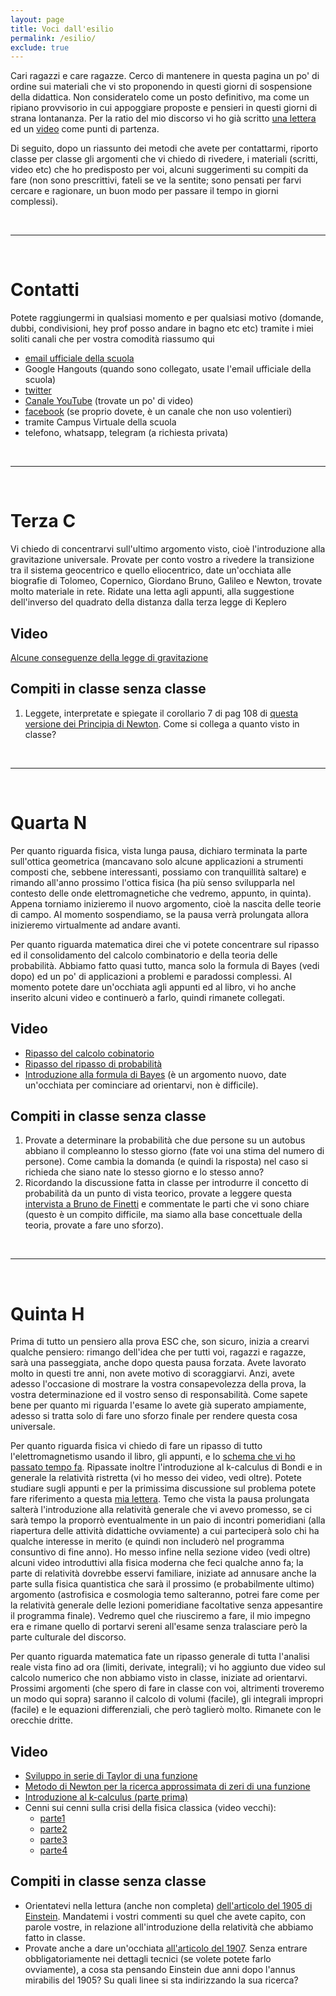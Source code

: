 ```yaml
---
layout: page
title: Voci dall'esilio
permalink: /esilio/
exclude: true
---
```


Cari ragazzi e care ragazze. Cerco di mantenere in questa pagina un po' di
ordine sui materiali che vi sto proponendo in questi giorni di sospensione della
didattica. Non consideratelo come un posto definitivo, ma come un ripiano
provvisorio in cui appoggiare proposte e pensieri in questi giorni di strana
lontananza. Per la ratio del mio discorso vi ho già scritto [una lettera](http://orporick.github.io/lettere/2020/03/04/lettera-dall-esilio-ai-miei-studenti-ed-alle-mie-studentesse/) ed un
[video](https://www.youtube.com/watch?v=-oXT8P8NR34) come punti di partenza.

Di seguito, dopo un riassunto dei metodi che avete per contattarmi, riporto
classe per classe gli argomenti che vi chiedo di rivedere, i materiali (scritti,
video etc) che ho predisposto per voi, alcuni suggerimenti su compiti da fare
(non sono prescrittivi, fateli se ve la sentite; sono pensati per farvi cercare
e ragionare, un buon modo per passare il tempo in giorni complessi).

<br>
<hr class="style-eight">
<br>

# Contatti

Potete raggiungermi in qualsiasi momento e per qualsiasi motivo (domande, dubbi,
condivisioni, hey prof posso andare in bagno etc etc) tramite i miei soliti
canali che per vostra comodità riassumo qui

* [email ufficiale della scuola](mailto:riccardo.giannitrapani@liceomarinelli.edu.it)
* Google Hangouts (quando sono collegato, usate l'email ufficiale della scuola) 
* [twitter](https://twitter.com/orporick)
* [Canale YouTube](https://www.youtube.com/channel/UCbGXVD3e3aSiZTSCX-_R77Q)
    (trovate un po' di video)
* [facebook](https://www.facebook.com/riccardo.giannitrapani) (se proprio dovete, è un canale che non uso volentieri)
* tramite Campus Virtuale della scuola
* telefono, whatsapp, telegram (a richiesta privata)

<br>
<hr class="style-eight">
<br>

# Terza C

Vi chiedo di concentrarvi sull'ultimo argomento visto, cioè l'introduzione alla
gravitazione universale. Provate per conto vostro a rivedere la transizione tra
il sistema geocentrico e quello eliocentrico, date un'occhiata alle biografie di
Tolomeo, Copernico, Giordano Bruno, Galileo e Newton, trovate molto materiale in
rete. Ridate una letta agli appunti, alla suggestione  dell'inverso del
quadrato della distanza dalla terza legge di Keplero

## Video

[Alcune conseguenze della legge di gravitazione](https://www.youtube.com/watch?v=voEnq4poeCU)

## Compiti in classe senza classe

1. Leggete, interpretate e spiegate il corollario 7 di pag 108 di [questa versione
    dei Principia di Newton](https://archive.org/details/IsaacNewtonPrincipiaEnglish1846/page/n113/mode/2up). Come si collega a quanto visto in classe? 

<br>
<hr class="style-eight">
<br>

# Quarta N

Per quanto riguarda fisica, vista lunga pausa, dichiaro terminata la parte
sull'ottica geometrica (mancavano solo alcune applicazioni a strumenti composti
che, sebbene interessanti, possiamo con tranquillità saltare) e rimando all'anno
prossimo l'ottica fisica (ha più senso svilupparla nel contesto delle onde
elettromagnetiche che vedremo, appunto, in quinta). Appena torniamo inizieremo
il nuovo argomento, cioè la nascita delle teorie di campo. Al momento
sospendiamo, se la pausa verrà prolungata allora inizieremo virtualmente ad
andare avanti. 

Per quanto riguarda matematica direi che vi potete concentrare sul ripasso ed il
consolidamento del calcolo combinatorio e della teoria delle probabilità.
Abbiamo fatto quasi tutto, manca solo la formula di Bayes (vedi dopo) ed un po'
di applicazioni a problemi e paradossi complessi. Al momento potete dare
un'occhiata agli appunti ed al libro, vi ho anche inserito alcuni video e
continuerò a farlo, quindi rimanete collegati.

## Video

* [Ripasso del calcolo cobinatorio](https://www.youtube.com/watch?v=L8nbrfrAlvw)
* [Ripasso del ripasso di probabilità](https://www.youtube.com/watch?v=2sawn5v0JgE)
* [Introduzione alla formula di Bayes](https://www.youtube.com/watch?v=DW6Ay7TljC0) (è un argomento nuovo,
date un'occhiata per cominciare ad orientarvi, non è difficile).

## Compiti in classe senza classe

1. Provate a determinare la probabilità che due persone su un autobus abbiano il
   compleanno lo stesso giorno (fate voi una stima del numero di persone). Come
   cambia la domanda (e quindi la risposta) nel caso si richieda che siano nate
   lo stesso giorno e lo stesso anno?
2. Ricordando la discussione fatta in classe per introdurre il concetto di probabilità 
   da un punto di vista teorico, provate a leggere questa [intervista a Bruno de Finetti](https://archive.org/details/Sapere740/mode/2up) e commentate le parti che vi sono chiare (questo è un compito difficile, ma siamo alla
    base concettuale della teoria, provate a fare uno sforzo).

<br>
<hr class="style-eight">
<br>

# Quinta H

Prima di tutto un pensiero alla prova ESC che, son sicuro, inizia a crearvi
qualche pensiero: rimango dell'idea che per tutti voi,
ragazzi e ragazze, sarà una passeggiata, anche dopo questa pausa forzata. Avete
lavorato molto in questi tre anni, non avete motivo di scoraggiarvi. Anzi, avete
adesso l'occasione di mostrare la vostra consapevolezza della prova, la vostra
determinazione ed il vostro senso di responsabilità. Come sapete bene per quanto
mi riguarda l'esame lo avete già superato ampiamente, adesso si tratta solo di
fare uno sforzo finale per rendere questa cosa universale.

Per quanto riguarda fisica vi chiedo di fare un ripasso di tutto
l'elettromagnetismo usando il libro, gli appunti, e lo [schema che vi ho passato
tempo fa](../documents/em.pdf). Ripassate inoltre l'introduzione al k-calculus
di Bondi e in generale la relatività ristretta (vi ho messo dei video, vedi
oltre). Potete studiare sugli appunti e per la primissima discussione sul
problema potete fare riferimento a questa [mia
lettera](http://orporick.github.io/lettere/2020/01/17/lettera-ad-un-figlio-su-un-idea/). Temo che vista la pausa prolungata salterà l'introduzione alla
relatività generale che vi avevo promesso, se ci sarà tempo la proporrò
eventualmente in un paio di incontri pomeridiani (alla riapertura delle attività
didattiche ovviamente) a cui parteciperà solo chi ha qualche interesse in merito
(e quindi non includerò nel programma consuntivo di fine anno). Ho
messo infine nella sezione video (vedi oltre) alcuni video introduttivi alla fisica
moderna che feci qualche anno fa; la parte di relatività dovrebbe esservi
familiare, iniziate ad annusare anche la parte sulla fisica quantistica che sarà
il prossimo (e probabilmente ultimo) argomento (astrofisica e cosmologia temo
salteranno, potrei fare come per la relatività generale delle lezioni
pomeridiane facoltative senza appesantire il programma finale). Vedremo quel che
riusciremo a fare, il mio impegno era e rimane quello di portarvi sereni
all'esame senza tralasciare però la parte culturale del discorso.

Per quanto riguarda matematica fate un ripasso generale di tutta l'analisi reale
vista fino ad ora (limiti, derivate, integrali); vi ho aggiunto due video sul
calcolo numerico che non abbiamo visto in classe, iniziate ad orientarvi.
Prossimi argomenti (che spero di fare in classe con voi, altrimenti troveremo un
modo qui sopra) saranno il calcolo di volumi (facile), gli integrali impropri (facile) e le equazioni
differenziali, che però taglierò molto. Rimanete con le orecchie dritte.

## Video

* [Sviluppo in serie di Taylor di una funzione](https://www.youtube.com/watch?v=bn7HxSwQYfI)
* [Metodo di Newton per la ricerca approssimata di zeri di una funzione](https://www.youtube.com/watch?v=ojYzSAJSG_8)
* [Introduzione al k-calculus (parte prima)](https://www.youtube.com/watch?v=Klv2-67naQY)
* Cenni sui cenni sulla crisi della fisica classica (video vecchi): 
	* [parte1](https://www.youtube.com/watch?v=uH7dimfmhDY)
	* [parte2](https://www.youtube.com/watch?v=-vgiI3hz9xU)
	* [parte3](https://www.youtube.com/watch?v=CTo-tSOBlfA)
	* [parte4](https://www.youtube.com/watch?v=3GdYpn6fTXY)

## Compiti in classe senza classe

* Orientatevi nella lettura (anche non completa) [dell'articolo del 1905 di
    Einstein](https://einsteinpapers.press.princeton.edu/vol2-trans/154).
    Mandatemi i vostri commenti su quel che avete capito, con parole vostre, in
    relazione all'introduzione della relatività che abbiamo fatto in classe.
* Provate anche a dare un'occhiata [all'articolo del 1907](https://einsteinpapers.press.princeton.edu/vol2-trans/266).
  Senza entrare obbligatoriamente nei dettagli tecnici (se volete potete farlo
  ovviamente), a cosa sta pensando Einstein due anni dopo l'annus mirabilis del
  1905? Su quali linee si sta indirizzando la sua ricerca? 


